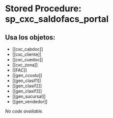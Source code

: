 # Stored Procedure: sp_cxc_saldofacs_portal

## Usa los objetos:
- [[cxc_cabdoc]]
- [[cxc_cliente]]
- [[cxc_cuedoc]]
- [[cxc_zona]]
- [[FAC]]
- [[gen_ccosto]]
- [[gen_clasif1]]
- [[gen_clasif2]]
- [[gen_clasif3]]
- [[gen_sucursal]]
- [[gen_vendedor]]

*No code available.*
